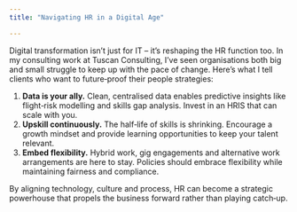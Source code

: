 ```yaml
---
title: "Navigating HR in a Digital Age"

---
```


Digital transformation isn’t just for IT – it’s reshaping the HR function too. In my consulting work at Tuscan Consulting, I’ve seen organisations both big and small struggle to keep up with the pace of change. Here’s what I tell clients who want to future‑proof their people strategies:

1. **Data is your ally.** Clean, centralised data enables predictive insights like flight‑risk modelling and skills gap analysis. Invest in an HRIS that can scale with you.
2. **Upskill continuously.** The half‑life of skills is shrinking. Encourage a growth mindset and provide learning opportunities to keep your talent relevant.
3. **Embed flexibility.** Hybrid work, gig engagements and alternative work arrangements are here to stay. Policies should embrace flexibility while maintaining fairness and compliance.

By aligning technology, culture and process, HR can become a strategic powerhouse that propels the business forward rather than playing catch‑up.
